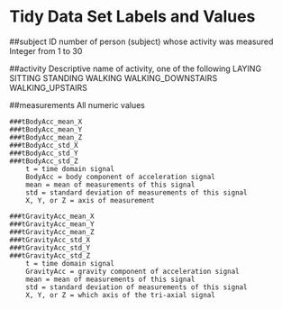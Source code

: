 Tidy Data Set Labels and Values
====

##subject
    ID number of person (subject) whose activity was measured
        Integer from 1 to 30
    
##activity
    Descriptive name of activity, one of the following
        LAYING
        SITTING
        STANDING
        WALKING
        WALKING_DOWNSTAIRS
        WALKING_UPSTAIRS
    
##measurements
    All numeric values 
    
    ###tBodyAcc_mean_X
    ###tBodyAcc_mean_Y
    ###tBodyAcc_mean_Z
    ###tBodyAcc_std_X
    ###tBodyAcc_std_Y
    ###tBodyAcc_std_Z
        t = time domain signal
        BodyAcc = body component of acceleration signal
        mean = mean of measurements of this signal
        std = standard deviation of measurements of this signal
        X, Y, or Z = axis of measurement

    ###tGravityAcc_mean_X
    ###tGravityAcc_mean_Y
    ###tGravityAcc_mean_Z
    ###tGravityAcc_std_X
    ###tGravityAcc_std_Y
    ###tGravityAcc_std_Z
        t = time domain signal
        GravityAcc = gravity component of acceleration signal
        mean = mean of measurements of this signal
        std = standard deviation of measurements of this signal
        X, Y, or Z = which axis of the tri-axial signal

    
